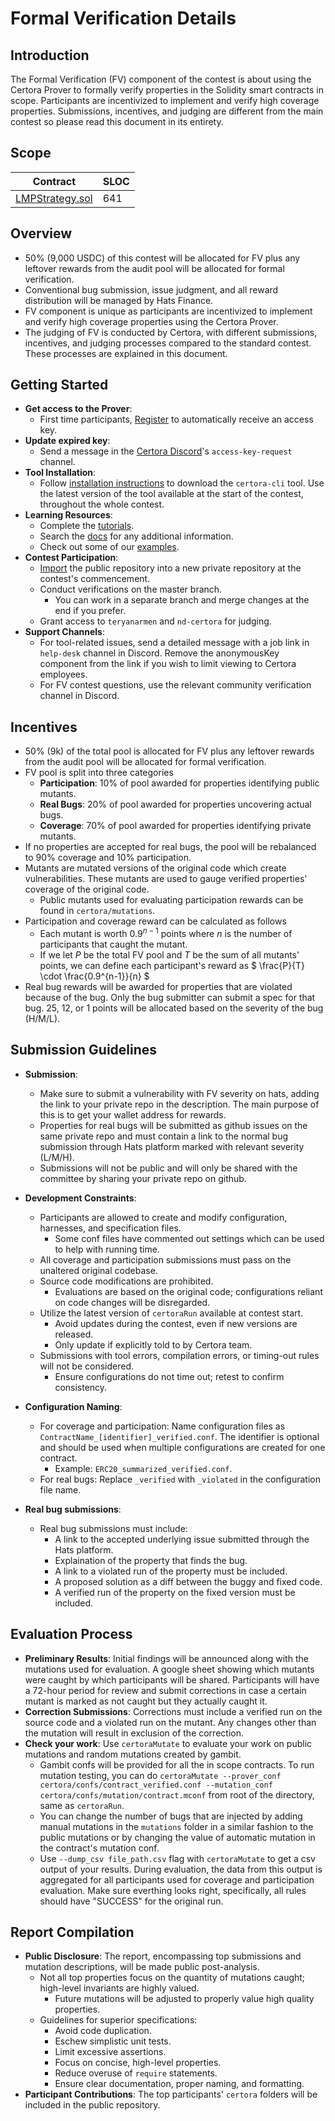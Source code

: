 # Formal Verification Details

## Introduction

The Formal Verification (FV) component of the contest is about using the Certora Prover to formally verify properties in the Solidity smart contracts in scope. Participants are incentivized to implement and verify high coverage properties. Submissions, incentives, and judging are different from the main contest so please read this document in its entirety.

## Scope

| Contract                                                                                                                                                                                               | SLOC |     
| ------------------------------------------------------------------------------------------------------------------------------------------------------------------------------------------------------ | --- |
| [LMPStrategy.sol](https://github.com/Tokemak/v2-core/blob/main/src/strategy/LMPStrategy.sol)                                                                   | 641   |

## Overview
- 50% (9,000 USDC) of this contest will be allocated for FV plus any leftover rewards from the audit pool will be allocated for formal verification.
- Conventional bug submission, issue judgment, and all reward distribution will be managed by Hats Finance.
- FV component is unique as participants are incentivized to implement and verify high coverage properties using the Certora Prover.
- The judging of FV is conducted by Certora, with different submissions, incentives, and judging processes compared to the standard contest. These processes are explained in this document.

## Getting Started
- **Get access to the Prover**:
  - First time participants, [Register](https://www.certora.com/signup?plan=prover) to automatically receive an access key.
- **Update expired key**: 
  - Send a message in the [Certora Discord](https://discord.gg/usnJm6p4)'s `access-key-request` channel.
- **Tool Installation**: 
  - Follow [installation instructions](https://docs.certora.com/en/latest/docs/user-guide/getting-started/install.html) to download the `certora-cli` tool. Use the latest version of the tool available at the start of the contest, throughout the whole contest.
- **Learning Resources**: 
  - Complete the [tutorials](https://docs.certora.com/projects/tutorials/en/latest).
  - Search the [docs](https://docs.certora.com/en/latest/index.html) for any additional information.
  - Check out some of our [examples](https://www.github.com/certora/examples).
- **Contest Participation**:
  - [Import](https://github.com/new/import) the public repository into a new private repository at the contest's commencement.
  - Conduct verifications on the master branch.
    - You can work in a separate branch and merge changes at the end if you prefer.  
  - Grant access to `teryanarmen` and `nd-certora` for judging.
- **Support Channels**:
  - For tool-related issues, send a detailed message with a job link in `help-desk` channel in Discord. Remove the anonymousKey component from the link if you wish to limit viewing to Certora employees. 
  - For FV contest questions, use the relevant community verification channel in Discord.

## Incentives
- 50% (9k) of the total pool is allocated for FV plus any leftover rewards from the audit pool will be allocated for formal verification.
- FV pool is split into three categories
  - **Participation**: 10% of pool awarded for properties identifying public mutants.    
  - **Real Bugs**: 20% of pool awarded for properties uncovering actual bugs.
  - **Coverage**: 70% of pool awarded for properties identifying private mutants.
- If no properties are accepted for real bugs, the pool will be rebalanced to 90% coverage and 10% participation.
- Mutants are mutated versions of the original code which create vulnerabilities. These mutants are used to gauge verified properties' coverage of the original code.
  - Public mutants used for evaluating participation rewards can be found in `certora/mutations`.
- Participation and coverage reward can be calculated as follows
    - Each mutant is worth $0.9^{n-1}$ points where $n$ is the number of participants that caught the mutant.
    - If we let $P$ be the total FV pool and $T$ be the sum of all mutants' points, we can define each participant's reward as $ \frac{P}{T} \cdot \frac{0.9^{n-1}}{n} $
- Real bug rewards will be awarded for properties that are violated because of the bug. Only the bug submitter can submit a spec for that bug. 25, 12, or 1 points will be allocated based on the severity of the bug (H/M/L).

## Submission Guidelines
- **Submission**: 
  - Make sure to submit a vulnerability with FV severity on hats, adding the link to your private repo in the description. The main purpose of this is to get your wallet address for rewards.
  - Properties for real bugs will be submitted as github issues on the same private repo and must contain a link to the normal bug submission through Hats platform marked with relevant severity (L/M/H).
  - Submissions will not be public and will only be shared with the committee by sharing your private repo on github.

- **Development Constraints**:
  - Participants are allowed to create and modify configuration, harnesses, and specification files.
    - Some conf files have commented out settings which can be used to help with running time.
  - All coverage and participation submissions must pass on the unaltered original codebase.
  - Source code modifications are prohibited.
    - Evaluations are based on the original code; configurations reliant on code changes will be disregarded.
  - Utilize the latest version of `certoraRun` available at contest start.
    - Avoid updates during the contest, even if new versions are released.
    - Only update if explicitly told to by Certora team.
  - Submissions with tool errors, compilation errors, or timing-out rules will not be considered.
    - Ensure configurations do not time out; retest to confirm consistency.
- **Configuration Naming**:
  - For coverage and participation: Name configuration files as `ContractName_[identifier]_verified.conf`. The identifier is optional and should be used when multiple configurations are created for one contract.     
    - Example: `ERC20_summarized_verified.conf`.
  - For real bugs: Replace `_verified` with `_violated` in the configuration file name.
- **Real bug submissions**:
  - Real bug submissions must include:
    - A link to the  accepted underlying issue submitted through the Hats platform.
    - Explaination of the property that finds the bug.
    - A link to a violated run of the property must be included.
    - A proposed solution as a diff between the buggy and fixed code.
    - A verified run of the property on the fixed version must be included.


## Evaluation Process
- **Preliminary Results**: Initial findings will be announced along with the mutations used for evaluation. A google sheet showing which mutants were caught by which participants will be shared. Participants will have a 72-hour period for review and submit corrections in case a certain mutant is marked as not caught but they actually caught it.
- **Correction Submissions**: Corrections must include a verified run on the source code and a violated run on the mutant. Any changes other than the mutation will result in exclusion of the correction.
- **Check your work**: Use `certoraMutate` to evaluate your work on public mutations and random mutations created by gambit.
  - Gambit confs will be provided for all the in scope contracts. To run mutation testing, you can do `certoraMutate --prover_conf certora/confs/contract_verified.conf --mutation_conf certora/confs/mutation/contract.mconf` from root of the directory, same as `certoraRun`. 
  - You can change the number of bugs that are injected by adding manual mutations in the `mutations` folder in a similar fashion to the public mutations or by changing the value of automatic mutation in the contract's mutation conf.
  - Use `--dump_csv file_path.csv` flag with `certoraMutate` to get a csv output of your results. During evaluation, the data from this output is aggregated for all participants used for coverage and participation evaluation. Make sure everthing looks right, specifically, all rules should have "SUCCESS" for the original run.

## Report Compilation
- **Public Disclosure**: The report, encompassing top submissions and mutation descriptions, will be made public post-analysis.
  - Not all top properties focus on the quantity of mutations caught; high-level invariants are highly valued.
    - Future mutations will be adjusted to properly value high quality properties.
  - Guidelines for superior specifications:
    - Avoid code duplication.
    - Eschew simplistic unit tests.
    - Limit excessive assertions.
    - Focus on concise, high-level properties.
    - Reduce overuse of `require` statements.
    - Ensure clear documentation, proper naming, and formatting.
- **Participant Contributions**: The top participants' `certora` folders will be included in the public repository.